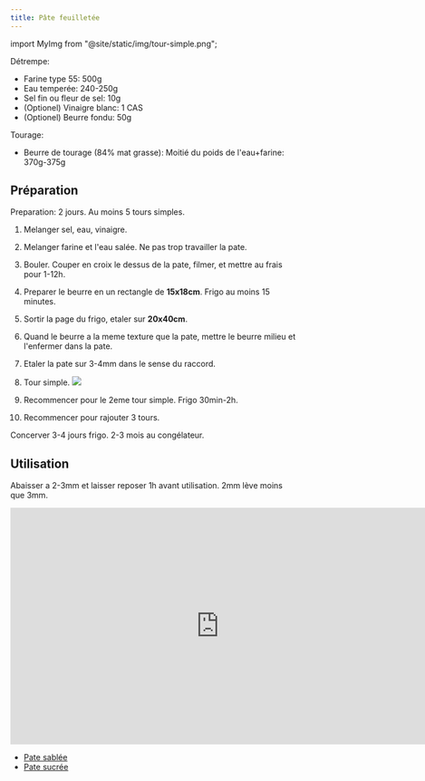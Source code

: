 ```yaml
---
title: Pâte feuilletée
---
```


import MyImg from "@site/static/img/tour-simple.png";

Détrempe:

- Farine type 55: 500g
- Eau temperée: 240-250g
- Sel fin ou fleur de sel: 10g
- (Optionel) Vinaigre blanc: 1 CAS
- (Optionel) Beurre fondu: 50g

Tourage:

- Beurre de tourage (84% mat grasse): Moitié du poids de l'eau+farine: 370g-375g

## Préparation

Preparation: 2 jours. Au moins 5 tours simples.

1. Melanger sel, eau, vinaigre.
1. Melanger farine et l'eau salée. Ne pas trop travailler la pate.
1. Bouler. Couper en croix le dessus de la pate, filmer, et mettre au frais pour 1-12h.
1. Preparer le beurre en un rectangle de **15x18cm**. Frigo au moins 15 minutes.
1. Sortir la page du frigo, etaler sur **20x40cm**.
1. Quand le beurre a la meme texture que la pate, mettre le beurre milieu et l'enfermer dans la pate.
1. Etaler la pate sur 3-4mm dans le sense du raccord.
1. Tour simple.
   <img src={MyImg}/>

1. Recommencer pour le 2eme tour simple. Frigo 30min-2h.
1. Recommencer pour rajouter 3 tours.

Concerver 3-4 jours frigo. 2-3 mois au congélateur.

## Utilisation

Abaisser a 2-3mm et laisser reposer 1h avant utilisation. 2mm lève moins que 3mm.

<div class="youtube-video-container">
<iframe  width="736" height="418" src="https://www.youtube.com/embed/rcSOGffhU0Y" title="YouTube video player" frameborder="0" allow="accelerometer; autoplay; clipboard-write; encrypted-media; gyroscope; picture-in-picture" allowFullScreen></iframe>
</div>

- [Pate sablée](pate-sablee)
- [Pate sucrée](pate-sucree)
